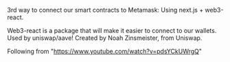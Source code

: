 3rd way to connect our smart contracts to Metamask: Using next.js + web3-react.

Web3-react is a package that will make it easier to connect to our wallets. Used by uniswap/aave!
Created by Noah Zinsmeister, from Uniswap.

Following from "https://www.youtube.com/watch?v=pdsYCkUWrgQ"
